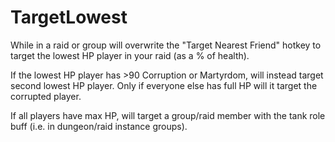 # TargetLowest

While in a raid or group will overwrite the "Target Nearest Friend" hotkey to target the lowest HP player in your raid (as a % of health).

If the lowest HP player has >90 Corruption or Martyrdom, will instead target second lowest HP player. Only if everyone else has full HP will it target the corrupted player.

If all players have max HP, will target a group/raid member with the tank role buff (i.e. in dungeon/raid instance groups).